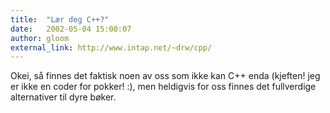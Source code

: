 ```yaml
---
title:  "Lær deg C++?"
date:   2002-05-04 15:00:07
author: gloom
external_link: http://www.intap.net/~drw/cpp/
---
```

Okei, så finnes det faktisk noen av oss som ikke kan C++ enda (kjeften!
jeg er ikke en coder for pokker! :), men heldigvis for oss finnes det
fullverdige alternativer til dyre bøker.

